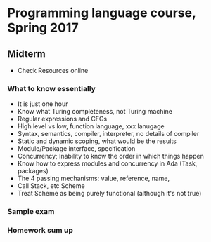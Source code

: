 # Programming language course, Spring 2017

## Midterm

- Check Resources online

### What to know essentially
- It is just one hour
- Know what Turing completeness, not Turing machine
- Regular expressions and CFGs
- High level vs low, function language, xxx lanugage
- Syntax, semantics, compiler, interpreter, no details of compiler
- Static and dynamic scoping, what would be the results
- Module/Package interface, specification
- Concurrency; Inability to know the order in which things happen
- Know how to express modules and concurrency in Ada (Task, packages)
- The 4 passing mechanisms: value, reference, name, 
- Call Stack, etc Scheme
- Treat Scheme as being purely functional (although it's not true)

### Sample exam

### Homework sum up
